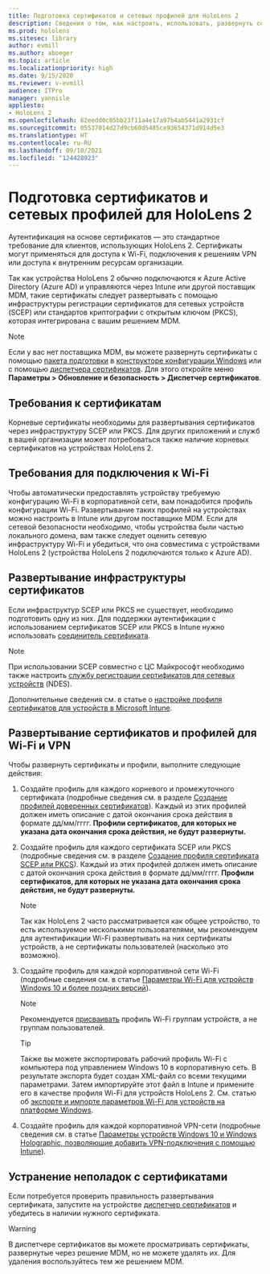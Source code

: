 ```yaml
---
title: Подготовка сертификатов и сетевых профилей для HoloLens 2
description: Сведения о том, как настроить, использовать, развернуть сертификаты для сети и устранять неполадки с ними на устройствах смешанной реальности HoloLens 2.
ms.prod: hololens
ms.sitesec: library
author: evmill
ms.author: aboeger
ms.topic: article
ms.localizationpriority: high
ms.date: 9/15/2020
ms.reviewer: v-evmill
audience: ITPro
manager: yannisle
appliesto:
- HoloLens 2
ms.openlocfilehash: 62eedd0c05bb23f11a4e17a97b4ab5441a2931cf
ms.sourcegitcommit: 05537014d27d9cb60d5485ce93654371d914d5e3
ms.translationtype: HT
ms.contentlocale: ru-RU
ms.lasthandoff: 09/10/2021
ms.locfileid: "124428923"
---
```

# <a name="prepare-certificates-and-network-profiles-for-hololens-2"></a>Подготовка сертификатов и сетевых профилей для HoloLens 2

Аутентификация на основе сертификатов — это стандартное требование для клиентов, использующих HoloLens 2. Сертификаты могут применяться для доступа к Wi-Fi, подключения к решениям VPN или доступа к внутренним ресурсам организации.

Так как устройства HoloLens 2 обычно подключаются к Azure Active Directory (Azure AD) и управляются через Intune или другой поставщик MDM, такие сертификаты следует развертывать с помощью инфраструктуры регистрации сертификатов для сетевых устройств (SCEP) или стандартов криптографии с открытым ключом (PKCS), которая интегрирована с вашим решением MDM. 

>[!NOTE]
> Если у вас нет поставщика MDM, вы можете развернуть сертификаты с помощью [пакета подготовки](hololens-provisioning.md#steps-for-creating-provisioning-packages) в [конструкторе конфигурации Windows](https://www.microsoft.com/p/windows-configuration-designer/9nblggh4tx22?rtc=1&activetab=pivot:regionofsystemrequirementstab) или с помощью [диспетчера сертификатов](certificate-manager.md). Для этого откройте меню **Параметры > Обновление и безопасность > Диспетчер сертификатов**.

## <a name="certificate-requirements"></a>Требования к сертификатам
Корневые сертификаты необходимы для развертывания сертификатов через инфраструктуру SCEP или PKCS. Для других приложений и служб в вашей организации может потребоваться также наличие корневых сертификатов на устройствах HoloLens 2. 

## <a name="wi-fi-connectivity-requirements"></a>Требования для подключения к Wi-Fi
Чтобы автоматически предоставлять устройству требуемую конфигурацию Wi-Fi в корпоративной сети, вам понадобится профиль конфигурации Wi-Fi. Развертывание таких профилей на устройствах можно настроить в Intune или другом поставщике MDM. Если для сетевой безопасности необходимо, чтобы устройства были частью локального домена, вам также следует оценить сетевую инфраструктуру Wi-Fi и убедиться, что она совместима с устройствами HoloLens 2 (устройства HoloLens 2 подключаются только к Azure AD).

## <a name="deploy-certificate-infrastructure"></a>Развертывание инфраструктуры сертификатов
Если инфраструктур SCEP или PKCS не существует, необходимо подготовить одну из них. Для поддержки аутентификации с использованием сертификатов SCEP или PKCS в Intune нужно использовать [соединитель сертификата](/mem/intune/protect/certificate-connectors).

> [!NOTE]
> При использовании SCEP совместно с ЦС Майкрософт необходимо также настроить [службу регистрации сертификатов для сетевых устройств](/mem/intune/protect/certificates-scep-configure#set-up-ndes) (NDES).

Дополнительные сведения см. в статье о [настройке профиля сертификатов для устройств в Microsoft Intune](/intune/certificates-configure).

## <a name="deploy-certificates-and-wi-fivpn-profile"></a>Развертывание сертификатов и профилей для Wi-Fi и VPN
Чтобы развернуть сертификаты и профили, выполните следующие действия:
1.  Создайте профиль для каждого корневого и промежуточного сертификата (подробные сведения см. в разделе [Создание профилей доверенных сертификатов](/intune/protect/certificates-configure#create-trusted-certificate-profiles)). Каждый из этих профилей должен иметь описание с датой окончания срока действия в формате дд/мм/гггг. **Профили сертификатов, для которых не указана дата окончания срока действия, не будут развернуты.**
1.  Создайте профиль для каждого сертификата SCEP или PKCS (подробные сведения см. в разделе [Создание профиля сертификата SCEP или PKCS](/intune/protect/certficates-pfx-configure#create-a-pkcs-certificate-profile)). Каждый из этих профилей должен иметь описание с датой окончания срока действия в формате дд/мм/гггг. **Профили сертификатов, для которых не указана дата окончания срока действия, не будут развернуты.**

    > [!NOTE]
    > Так как HoloLens 2 часто рассматривается как общее устройство, то есть используемое несколькими пользователями, мы рекомендуем для аутентификации Wi-Fi развертывать на них сертификаты устройств, а не сертификаты пользователей (насколько это возможно).

3.  Создайте профиль для каждой корпоративной сети Wi-Fi (подробные сведения см. в статье [Параметры Wi-Fi для устройств Windows 10 и более поздних версий](/intune/wi-fi-settings-windows)). 
    > [!NOTE]
    > Рекомендуется [присваивать](/mem/intune/configuration/device-profile-assign) профиль Wi-Fi группам устройств, а не группам пользователей. 

    > [!TIP]
    > Также вы можете экспортировать рабочий профиль Wi-Fi с компьютера под управлением Windows 10 в корпоративную сеть. В результате экспорта будет создан XML-файл со всеми текущими параметрами. Затем импортируйте этот файл в Intune и примените его в качестве профиля Wi-Fi для устройств HoloLens 2. См. статью об [экспорте и импорте параметров Wi-Fi для устройств на платформе Windows](/mem/intune/configuration/wi-fi-settings-import-windows-8-1).

4.  Создайте профиль для каждой корпоративной VPN-сети (подробные сведения см. в статье [Параметры устройств Windows 10 и Windows Holographic, позволяющие добавить VPN-подключения с помощью Intune](/intune/vpn-settings-windows-10)).

## <a name="troubleshooting-certificates"></a>Устранение неполадок с сертификатами

Если потребуется проверить правильность развертывания сертификата, запустите на устройстве [диспетчер сертификатов](certificate-manager.md) и убедитесь в наличии нужного сертификата.  

>[!WARNING]
> В диспетчере сертификатов вы можете просматривать сертификаты, развернутые через решение MDM, но не можете удалять их. Для удаления воспользуйтесь тем же решением MDM.


